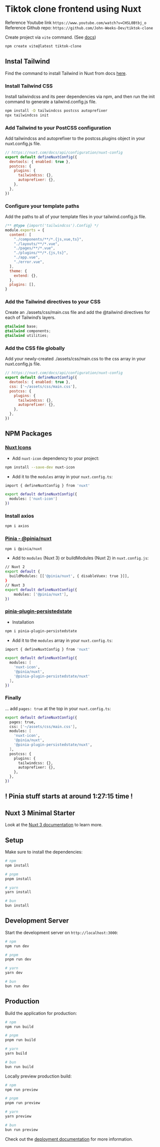 # Tiktok clone frontend using Nuxt

Reference Youtube link `https://www.youtube.com/watch?v=CHSL0Btbj_o`
Reference Github repo: `https://github.com/John-Weeks-Dev/tiktok-clone`

Create project via `vite` command. (See [docs](https://vitejs.dev/guide/))

```bash
npm create vite@latest tiktok-clone
```

## Instal Tailwind

Find the command to install Tailwind in Nuxt from docs [here](https://tailwindcss.com/docs/guides/nuxtjs).

### Install Tailwind CSS

Install tailwindcss and its peer dependencies via npm, and then run the init command to generate a tailwind.config.js file.

```bash
npm install -D tailwindcss postcss autoprefixer
npx tailwindcss init
```

### Add Tailwind to your PostCSS configuration

Add tailwindcss and autoprefixer to the postcss.plugins object in your nuxt.config.js file.

```javascript
// https://nuxt.com/docs/api/configuration/nuxt-config
export default defineNuxtConfig({
  devtools: { enabled: true },
  postcss: {
    plugins: {
      tailwindcss: {},
      autoprefixer: {},
    },
  },
})
```

### Configure your template paths

Add the paths to all of your template files in your tailwind.config.js file.

```javascript
/** @type {import('tailwindcss').Config} */
module.exports = {
  content: [
    "./components/**/*.{js,vue,ts}",
    "./layouts/**/*.vue",
    "./pages/**/*.vue",
    "./plugins/**/*.{js,ts}",
    "./app.vue",
    "./error.vue",
  ],
  theme: {
    extend: {},
  },
  plugins: [],
}
```

### Add the Tailwind directives to your CSS

Create an ./assets/css/main.css file and add the @tailwind directives for each of Tailwind’s layers.

```css
@tailwind base;
@tailwind components;
@tailwind utilities;
```

### Add the CSS file globally

Add your newly-created ./assets/css/main.css to the css array in your nuxt.config.js file.

```javascript
// https://nuxt.com/docs/api/configuration/nuxt-config
export default defineNuxtConfig({
  devtools: { enabled: true },
  css: ['~/assets/css/main.css'],
  postcss: {
    plugins: {
      tailwindcss: {},
      autoprefixer: {},
    },
  },
})
```

## NPM Packages

### [Nuxt Icons](https://nuxt.com/modules/icon)

- Add `nuxt-icon` dependency to your project:

```bash
npm install --save-dev nuxt-icon
```

- Add it to the `modules` array in your `nuxt.config.ts`:

```bash
import { defineNuxtConfig } from 'nuxt'

export default defineNuxtConfig({
  modules: ['nuxt-icon']
})
```

### Install axios

```bash
npm i axios
```

### [Pinia - @pinia/nuxt](https://www.npmjs.com/package/@pinia/nuxt)

```bash
npm i @pinia/nuxt
```

- Add to `modules` (Nuxt 3) or buildModules (Nuxt 2) in `nuxt.config.js`:

```bash
// Nuxt 2
export default {
  buildModules: [['@pinia/nuxt', { disableVuex: true }]],
}
// Nuxt 3
export default defineNuxtConfig({
    modules: ['@pinia/nuxt'],
})
```

### [pinia-plugin-persistedstate](https://prazdevs.github.io/pinia-plugin-persistedstate/)

- Installation

```bash
npm i pinia-plugin-persistedstate
```

- Add it to the `modules` array in your `nuxt.config.ts`:

```bash
import { defineNuxtConfig } from 'nuxt'

export default defineNuxtConfig({
  modules: [
    'nuxt-icon',
    '@pinia/nuxt',
    '@pinia-plugin-persistedstate/nuxt'
  ],
})
```

### Finally

... add `pages: true` at the top in your `nuxt.config.ts`:

```bash
export default defineNuxtConfig({
  pages: true,
  css: ['~/assets/css/main.css'],
  modules: [
    'nuxt-icon',
    '@pinia/nuxt',
    '@pinia-plugin-persistedstate/nuxt',
  ],
  postcss: {
    plugins: {
      tailwindcss: {},
      autoprefixer: {},
    },
  },
})
```

## ! Pinia stuff starts at around 1:27:15 time !

## Nuxt 3 Minimal Starter

Look at the [Nuxt 3 documentation](https://nuxt.com/docs/getting-started/introduction) to learn more.

## Setup

Make sure to install the dependencies:

```bash
# npm
npm install

# pnpm
pnpm install

# yarn
yarn install

# bun
bun install
```

## Development Server

Start the development server on `http://localhost:3000`:

```bash
# npm
npm run dev

# pnpm
pnpm run dev

# yarn
yarn dev

# bun
bun run dev
```

## Production

Build the application for production:

```bash
# npm
npm run build

# pnpm
pnpm run build

# yarn
yarn build

# bun
bun run build
```

Locally preview production build:

```bash
# npm
npm run preview

# pnpm
pnpm run preview

# yarn
yarn preview

# bun
bun run preview
```

Check out the [deployment documentation](https://nuxt.com/docs/getting-started/deployment) for more information.
